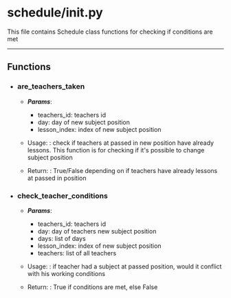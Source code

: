 # schedule/__init__.py
  
This file contains Schedule class functions for checking if conditions are met

---

## Functions
  * ### are_teachers_taken
    * ***Params***:
        * teachers_id: teachers id
        * day: day of new subject position
        * lesson_index: index of new subject position

    * Usage:
    : check if teachers at passed in new position have already lessons.
    This function is for checking if it's possible to change subject position

    * Return:
    : True/False depending on if teachers have already lessons at passed in position

  * ### check_teacher_conditions
    * ***Params***:
        * teachers_id: teachers id
        * day: day of teachers new subject position
        * days: list of days
        * lesson_index: index of new subject position
        * teachers: list of all teachers

    * Usage:
    : if teacher had a subject at passed position, would it conflict with his working conditions

    * Return:
    : True if conditions are met, else False
